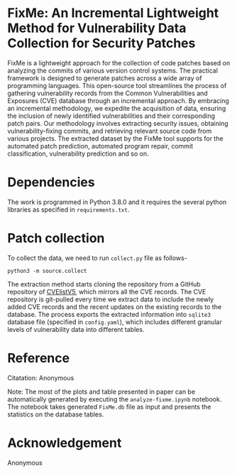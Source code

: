 # FixMe: An Incremental Lightweight Method for Vulnerability Data Collection for Security Patches

FixMe is a lightweight approach for the collection of code patches based on analyzing the commits of various version control systems.
The practical framework is designed to generate patches across a wide array of programming languages. This open-source tool streamlines the process of gathering vulnerability records from the Common Vulnerabilities and Exposures (CVE) database through an incremental approach. By embracing an incremental methodology, we expedite the acquisition of data, ensuring the inclusion of newly identified vulnerabilities and their corresponding patch pairs. Our methodology involves extracting security issues, obtaining vulnerability-fixing commits, and retrieving relevant source code from various projects.
The extracted dataset by the FixMe tool supports for the automated patch prediction, automated program repair, commit classification, vulnerability prediction and so on.

# Dependencies

The work is programmed in Python 3.8.0 and it requires the several python libraries as specified in `requirements.txt`.

# Patch collection

To collect the data, we need to run `collect.py` file as follows-

```
python3 -m source.collect
```

The extraction method starts cloning the repository from a GitHub repository of [CVElistV5](https://github.com/CVEProject/cvelistV5.git), which mirrors all the CVE records.
The CVE repository is git-pulled every time we extract data to include the newly added CVE records and the recent updates on the existing records to the database.
The process exports the extracted information into `sqlite3` database file (specified in `config.yaml`), which includes different granular levels of vulnerability data into different tables.

# Reference

Citatation: Anonymous

Note: The most of the plots and table presented in paper can be automatically generated by executing the `analyze-fixme.ipynb` notebook. The notebook takes generated `FixMe.db` file as input and presents the statistics on the database tables.

# Acknowledgement

Anonymous
